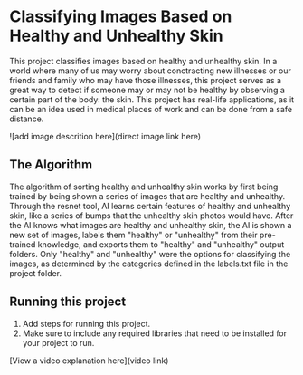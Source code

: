 # Classifying Images Based on Healthy and Unhealthy Skin

 This project classifies images based on healthy and unhealthy skin. In a world where many of us may worry about conctracting new illnesses or our friends and family who may have those illnesses, this project serves as a great way to detect if someone may or may not be healthy by observing a certain part of the body: the skin. This project has real-life applications, as it can be an idea used in medical places of work and can be done from a safe distance. 

![add image descrition here](direct image link here)

## The Algorithm
The algorithm of sorting healthy and unhealthy skin works by first being trained by being shown a series of images that are healthy and unhealthy. Through the resnet tool, AI learns certain features of healthy and unhealthy skin, like a series of bumps that the unhealthy skin photos would have. After the AI knows what images are healthy and unhealthy skin, the AI is shown a new set of images, labels them "healthy" or "unhealthy" from their pre-trained knowledge, and exports them to "healthy" and "unhealthy" output folders. Only "healthy" and "unhealthy" were the options for classifying the images, as determined by the categories defined in the labels.txt file in the project folder.



## Running this project

1. Add steps for running this project.
2. Make sure to include any required libraries that need to be installed for your project to run.

[View a video explanation here](video link)
